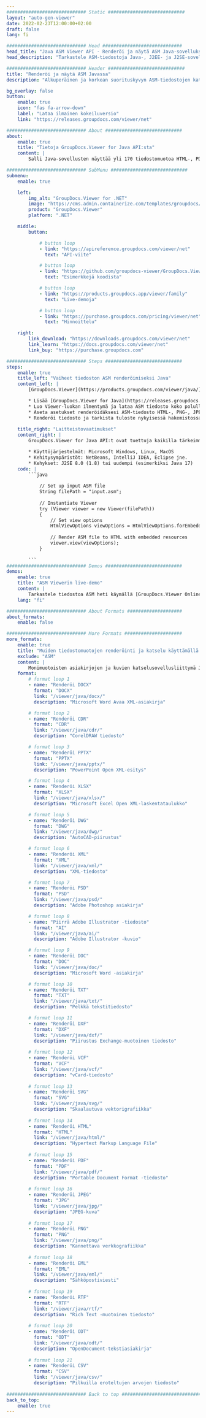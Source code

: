 ```yaml
---
############################# Static ############################
layout: "auto-gen-viewer"
date: 2022-02-23T12:00:00+02:00
draft: false
lang: fi

############################# Head #############################
head_title: "Java ASM Viewer API - Renderöi ja näytä ASM Java-sovelluksissa"
head_description: "Tarkastele ASM-tiedostoja Java-, J2EE- ja J2SE-sovelluksissa. Tukee yli 170 asiakirja- ja kuvatiedostomuodon katselua HTML-, PDF- tai kuvatilassa edistyneillä ominaisuuksilla asiakirjojen katseluvaihtoehtojen hallitsemiseksi."

############################# Header ############################
title: "Renderöi ja näytä ASM Javassa" 
description: "Alkuperäinen ja korkean suorituskyvyn ASM-tiedostojen katselusovellusliittymä Java-, J2EE- ja J2SE-pohjaisille sovelluksille, joka tukee laajaa valikoimaa lisäominaisuuksia tulostetun asiakirjamuodon ulkoasun mukauttamiseen." 

bg_overlay: false
button:
    enable: true
    icon: "fas fa-arrow-down"
    label: "Lataa ilmainen kokeiluversio"
    link: "https://releases.groupdocs.com/viewer/net"

############################# About ############################
about:
    enable: true
    title: "Tietoja GroupDocs.Viewer for Java API:sta" 
    content: |
        Salli Java-sovellusten näyttää yli 170 tiedostomuotoa HTML-, PDF- tai kuvatiloissa käyttämällä GroupDocs.Viewer for Java API -sovellusliittymiä ilman lisäohjelmistoja. kuten Microsoft Office, Apache Open Office, Adobe Acrobat Reader jne. Kehittäjät voivat helposti tarkastella kaikkia suosittuja kuvia ja asiakirjatyyppejä, mukaan lukien Microsoft Office, OpenDocument, HTML, PDF, arkisto, kaaviot, Photoshop, AutoCAD ja ohjelmointikieliformaatit Java-sovellusten sisällä. nopea ja laadukas renderöinti.

############################# SubMenu ############################
submenu:
    enable: true

    left:
        img_alt: "GroupDocs.Viewer for .NET"
        image: "https://cms.admin.containerize.com/templates/groupdocs/images/product-logos/90x90-noborder/groupdocs-viewer-net.png"
        product: "GroupDocs.Viewer"
        platform: ".NET"

    middle:
        button:

            # button loop
            - link: "https://apireference.groupdocs.com/viewer/net"
              text: "API-viite"

            # button loop
            - link: "https://github.com/groupdocs-viewer/GroupDocs.Viewer-for-.NET"
              text: "Esimerkkejä koodista"

            # button loop
            - link: "https://products.groupdocs.app/viewer/family"
              text: "Live-demoja"

            # button loop
            - link: "https://purchase.groupdocs.com/pricing/viewer/net"
              text: "Hinnoittelu"

    right:
        link_download: "https://downloads.groupdocs.com/viewer/net"
        link_learn: "https://docs.groupdocs.com/viewer/net"
        link_buy: "https://purchase.groupdocs.com"

############################# Steps ############################
steps:
    enable: true
    title_left: "Vaiheet tiedoston ASM renderöimiseksi Java" 
    content_left: |
        [GroupDocs.Viewer](https://products.groupdocs.com/viewer/java/) avulla voit hahmontaa ASM HTML-, JPEG-, PNG- tai PDF-muotoon muutamassa vaiheessa.

        * Lisää [GroupDocs.Viewer for Java](https://releases.groupdocs.com/viewer/java/) projektisi riippuvuudeksi. 
        * Luo Viewer-luokan ilmentymä ja lataa ASM tiedosto koko polulla. 
        * Aseta asetukset renderöidäksesi ASM-tiedosto HTML-, PNG-, JPEG- tai PDF-muotoon. 
        * Renderöi tiedosto ja tarkista tuloste nykyisessä hakemistossa. 
        
    title_right: "Laitteistovaatimukset" 
    content_right: |
        GroupDocs.Viewer for Java API:t ovat tuettuja kaikilla tärkeimmillä alustoilla ja käyttöjärjestelmillä. Ennen kuin suoritat alla olevan koodin, varmista, että olet asentanut järjestelmääsi seuraavat edellytykset.

        * Käyttöjärjestelmät: Microsoft Windows, Linux, MacOS 
        * Kehitysympäristöt: NetBeans, IntelliJ IDEA, Eclipse jne. 
        * Kehykset: J2SE 8.0 (1.8) tai uudempi (esimerkiksi Java 17) 
    code: |
        ```java
                        
            // Set up input ASM file
            String filePath = "input.asm";
        
            // Instantiate Viewer
            try (Viewer viewer = new Viewer(filePath))
            {
            	// Set view options 
            	HtmlViewOptions viewOptions = HtmlViewOptions.forEmbeddedResources();
                    
            	// Render ASM file to HTML with embedded resources
            	viewer.view(viewOptions);
            }
             
        ```
############################# Demos ############################
demos:
    enable: true
    title: "ASM Viewerin live-demo"
    content: |
        Tarkastele tiedostoa ASM heti käymällä [GroupDocs.Viewer Online Apps](https://products.groupdocs.app/viewer/asm) -sivustolla.
    lang: "fi"

############################# About Formats ####################
about_formats:
    enable: false

############################# More Formats #####################
more_formats:
    enable: true
    title: "Muiden tiedostomuotojen renderöinti ja katselu käyttämällä Java"
    exclude: "ASM"
    content: |
        Monimuotoisten asiakirjojen ja kuvien katselusovellusliittymä Javalle. Katso joitain suosittuja tiedostomuotoja alla ilman ulkoisia katseluohjelmia.
    format: 
        # format loop 1
        - name: "Renderöi DOCX"
          format: "DOCX"
          link: "/viewer/java/docx/"
          description: "Microsoft Word Avaa XML-asiakirja" 

        # format loop 2
        - name: "Renderöi CDR" 
          format: "CDR"
          link: "/viewer/java/cdr/"
          description: "CorelDRAW tiedosto" 

        # format loop 3
        - name: "Renderöi PPTX"
          format: "PPTX"
          link: "/viewer/java/pptx/"
          description: "PowerPoint Open XML-esitys" 

        # format loop 4
        - name: "Renderöi XLSX"
          format: "XLSX"
          link: "/viewer/java/xlsx/"
          description: "Microsoft Excel Open XML-laskentataulukko" 

        # format loop 5
        - name: "Renderöi DWG"
          format: "DWG"
          link: "/viewer/java/dwg/"
          description: "AutoCAD-piirustus"

        # format loop 6
        - name: "Renderöi XML"
          format: "XML"
          link: "/viewer/java/xml/"
          description: "XML-tiedosto"

        # format loop 7
        - name: "Renderöi PSD"
          format: "PSD"
          link: "/viewer/java/psd/"
          description: "Adobe Photoshop asiakirja"

        # format loop 8
        - name: "Piirrä Adobe Illustrator -tiedosto"
          format: "AI"
          link: "/viewer/java/ai/"
          description: "Adobe Illustrator -kuvio"

        # format loop 9
        - name: "Renderöi DOC"
          format: "DOC"
          link: "/viewer/java/doc/"
          description: "Microsoft Word -asiakirja" 

        # format loop 10
        - name: "Renderöi TXT" 
          format: "TXT"
          link: "/viewer/java/txt/"
          description: "Pelkkä tekstitiedosto" 

        # format loop 11
        - name: "Renderöi DXF" 
          format: "DXF"
          link: "/viewer/java/dxf/"
          description: "Piirustus Exchange-muotoinen tiedosto"  
          
        # format loop 12
        - name: "Renderöi VCF"
          format: "VCF"
          link: "/viewer/java/vcf/"
          description: "vCard-tiedosto"  
              
        # format loop 13
        - name: "Renderöi SVG"
          format: "SVG"
          link: "/viewer/java/svg/"
          description: "Skaalautuva vektorigrafiikka" 
          
        # format loop 14
        - name: "Renderöi HTML"
          format: "HTML"
          link: "/viewer/java/html/"
          description: "Hypertext Markup Language File" 
          
        # format loop 15
        - name: "Renderöi PDF"
          format: "PDF"
          link: "/viewer/java/pdf/"
          description: "Portable Document Format -tiedosto"
          
        # format loop 16
        - name: "Renderöi JPEG"
          format: "JPG"
          link: "/viewer/java/jpg/"
          description: "JPEG-kuva"
          
        # format loop 17
        - name: "Renderöi PNG"
          format: "PNG"
          link: "/viewer/java/png/"
          description: "Kannettava verkkografiikka" 
          
        # format loop 18
        - name: "Renderöi EML"
          format: "EML"
          link: "/viewer/java/eml/"
          description: "Sähköpostiviesti" 
          
        # format loop 19
        - name: "Renderöi RTF"
          format: "RTF"
          link: "/viewer/java/rtf/"
          description: "Rich Text -muotoinen tiedosto" 
          
        # format loop 20
        - name: "Renderöi ODT"
          format: "ODT"
          link: "/viewer/java/odt/"
          description: "OpenDocument-tekstiasiakirja" 
          
        # format loop 21
        - name: "Renderöi CSV"
          format: "CSV"
          link: "/viewer/java/csv/"
          description: "Pilkuilla eroteltujen arvojen tiedosto" 
          
############################# Back to top ###############################
back_to_top:
    enable: true
---
```

